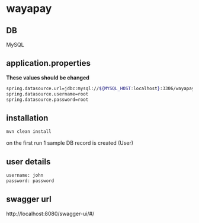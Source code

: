 # wayapay

## DB
MySQL

## application.properties
**These values should be changed**
```bash
spring.datasource.url=jdbc:mysql://${MYSQL_HOST:localhost}:3306/wayapay
spring.datasource.username=root
spring.datasource.password=root
```


## installation
```bash
mvn clean install
```

on the first run 1 sample DB record is created (User)

## user details
```bash
username: john
password: password
```

## swagger url
http://localhost:8080/swagger-ui/#/


